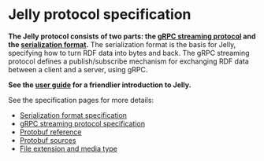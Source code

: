 # Jelly protocol specification

**The Jelly protocol consists of two parts: the [gRPC streaming protocol](streaming.md) and the [serialization format](serialization.md).** The serialization format is the basis for Jelly, specifying how to turn RDF data into bytes and back. The gRPC streaming protocol defines a publish/subscribe mechanism for exchanging RDF data between a client and a server, using gRPC.

**See the [user guide](../user-guide.md) for a friendlier introduction to Jelly.**

See the specification pages for more details:

- [Serialization format specification](serialization.md)
- [gRPC streaming protocol specification](streaming.md)
- [Protobuf reference](reference.md)
- [Protobuf sources](protobuf-source.md)
- [File extension and media type](media-type.md)
